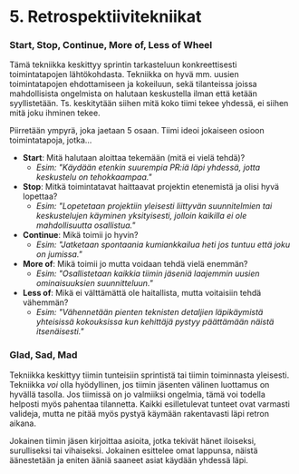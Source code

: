 # 5. Retrospektiivitekniikat
### Start, Stop, Continue, More of, Less of Wheel
Tämä tekniikka keskittyy sprintin tarkasteluun konkreettisesti toimintatapojen lähtökohdasta. Tekniikka on hyvä mm. uusien toimintatapojen ehdottamiseen ja kokeiluun, sekä tilanteissa joissa mahdollisista ongelmista on halutaan keskustella ilman että ketään syyllistetään. Ts. keskitytään siihen mitä koko tiimi tekee yhdessä, ei siihen mitä joku ihminen tekee.

Piirretään ympyrä, joka jaetaan 5 osaan. Tiimi ideoi jokaiseen osioon toimintatapoja, jotka...
- **Start**: Mitä halutaan aloittaa tekemään (mitä ei vielä tehdä)?
    - *Esim: "Käydään etenkin suurempia PR:iä läpi yhdessä, jotta keskustelu on tehokkaampaa."*           
- **Stop**: Mitkä toimintatavat haittaavat projektin etenemistä ja olisi hyvä lopettaa?
    - *Esim: "Lopetetaan projektiin yleisesti liittyvän suunnitelmien tai keskustelujen käyminen yksityisesti, jolloin kaikilla ei ole mahdollisuutta osallistua."*
- **Continue**: Mikä toimii jo hyvin?
    - *Esim: "Jatketaan spontaania kumiankkailua heti jos tuntuu että joku on jumissa."*
- **More of**: Mikä toimii jo mutta voidaan tehdä vielä enemmän?
    - *Esim: "Osallistetaan kaikkia tiimin jäseniä laajemmin uusien ominaisuuksien suunnitteluun."*
- **Less of**: Mikä ei välttämättä ole haitallista, mutta voitaisiin tehdä vähemmän?
    - *Esim: "Vähennetään pienten teknisten detaljien läpikäymistä yhteisissä kokouksissa kun kehittäjä pystyy päättämään näistä itsenäisesti."*

### Glad, Sad, Mad
Tekniikka keskittyy tiimin tunteisiin sprintistä tai tiimin toiminnasta yleisesti. Tekniikka *voi* olla hyödyllinen, jos tiimin jäsenten välinen luottamus on hyvällä tasolla. Jos tiimissä on jo valmiiksi ongelmia, tämä voi todella helposti myös pahentaa tilannetta. Kaikki esilletulevat tunteet ovat varmasti valideja, mutta ne pitää myös pystyä käymään rakentavasti läpi retron aikana.

Jokainen tiimin jäsen kirjoittaa asioita, jotka tekivät hänet iloiseksi, surulliseksi tai vihaiseksi. Jokainen esittelee omat lappunsa, näistä äänestetään ja eniten ääniä saaneet asiat käydään yhdessä läpi.

